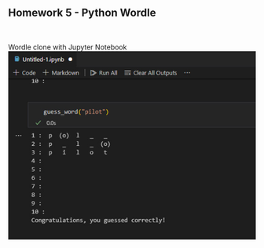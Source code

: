 ## Homework 5 - Python Wordle

<br/>

Wordle clone with Jupyter Notebook  
![PyWordle](./assets/py_wordle.jpg)
